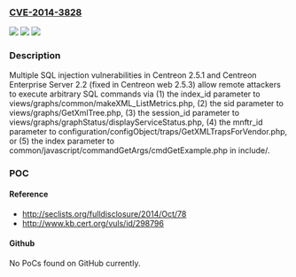 ### [CVE-2014-3828](https://cve.mitre.org/cgi-bin/cvename.cgi?name=CVE-2014-3828)
![](https://img.shields.io/static/v1?label=Product&message=n%2Fa&color=blue)
![](https://img.shields.io/static/v1?label=Version&message=n%2Fa&color=blue)
![](https://img.shields.io/static/v1?label=Vulnerability&message=n%2Fa&color=brighgreen)

### Description

Multiple SQL injection vulnerabilities in Centreon 2.5.1 and Centreon Enterprise Server 2.2 (fixed in Centreon web 2.5.3) allow remote attackers to execute arbitrary SQL commands via (1) the index_id parameter to views/graphs/common/makeXML_ListMetrics.php, (2) the sid parameter to views/graphs/GetXmlTree.php, (3) the session_id parameter to views/graphs/graphStatus/displayServiceStatus.php, (4) the mnftr_id parameter to configuration/configObject/traps/GetXMLTrapsForVendor.php, or (5) the index parameter to common/javascript/commandGetArgs/cmdGetExample.php in include/.

### POC

#### Reference
- http://seclists.org/fulldisclosure/2014/Oct/78
- http://www.kb.cert.org/vuls/id/298796

#### Github
No PoCs found on GitHub currently.

